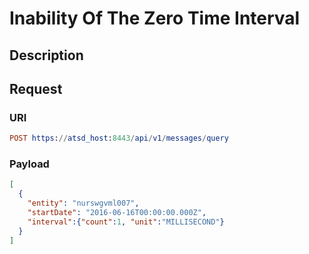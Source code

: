# Inability Of The Zero Time Interval

## Description

## Request

### URI
```elm
POST https://atsd_host:8443/api/v1/messages/query
```
### Payload
```json
[
  {
    "entity": "nurswgvml007",
    "startDate": "2016-06-16T00:00:00.000Z",
    "interval":{"count":1, "unit":"MILLISECOND"}
  }
]
```

